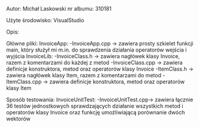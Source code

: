 Autor: Michał Laskowski nr albumu: 310181

Użyte środowisko: VisualStudio

Opis:

Główne pliki:
    InvoiceApp:
        -InvoiceApp.cpp     -> zawiera prosty szkielet funkcji main, który służył mi m.in. do sprawdzenia działania operatorów wejścia i wyjścia
    InvoiceLib:
        -InvoiceClass.h     -> zawiera nagłówek klasy Invoice, razem z komentarzami do każdej z metod
        -InvoiceClass.cpp   -> zawiera definicje konstruktora, metod oraz operatorów klasy Invoice
        -ItemClass.h        -> zawiera nagłówek klasy Item, razem z komentarzami do metod
        -ItemClass.cpp      -> zawiera definicje konstruktora, metod oraz operatorów klasy Item

Sposób testowania:
    InvoiceUnitTest:
        -InvoiceUnitTest.cpp-> zawiera łącznie 36 testów jednostkowych sprawdzających działanie wszystkich metod i operatorów klasy Invoice oraz funkcję umożliwiającą porównanie dwóch wektorów
